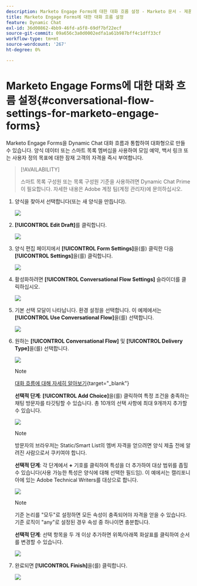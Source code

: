 ```yaml
---
description: Marketo Engage Forms에 대한 대화 흐름 설정 - Marketo 문서 - 제품 설명서
title: Marketo Engage Forms에 대한 대화 흐름 설정
feature: Dynamic Chat
exl-id: 36d00862-4bb9-46fd-a5f8-69df7bf22ecf
source-git-commit: 09a656c3a0d0002edfa1a61b987bff4c1dff33cf
workflow-type: tm+mt
source-wordcount: '267'
ht-degree: 0%

---
```


# Marketo Engage Forms에 대한 대화 흐름 설정{#conversational-flow-settings-for-marketo-engage-forms}

Marketo Engage Forms을 Dynamic Chat 대화 흐름과 통합하여 대화형으로 만들 수 있습니다. 양식 데이터 또는 스마트 목록 멤버십을 사용하여 모임 예약, 백서 링크 또는 사용자 정의 목표에 대한 잠재 고객의 자격을 즉시 부여합니다.

>[!AVAILABILITY]
>
>스마트 목록 구성원 또는 목록 구성원 기준을 사용하려면 Dynamic Chat Prime이 필요합니다. 자세한 내용은 Adobe 계정 팀(계정 관리자)에 문의하십시오.

1. 양식을 찾아서 선택합니다(또는 새 양식을 만듭니다).

   ![](assets/conversational-flow-settings-1.png)

1. **[!UICONTROL Edit Draft]**&#x200B;를 클릭합니다.

   ![](assets/conversational-flow-settings-2.png)

1. 양식 편집 페이지에서 **[!UICONTROL Form Settings]**&#x200B;을(를) 클릭한 다음 **[!UICONTROL Settings]**&#x200B;을(를) 클릭합니다.

   ![](assets/conversational-flow-settings-3.png)

1. 활성화하려면 **[!UICONTROL Conversational Flow Settings]** 슬라이더를 클릭하십시오.

   ![](assets/conversational-flow-settings-4.png)

1. 기본 선택 모달이 나타납니다. 환경 설정을 선택합니다. 이 예제에서는 **[!UICONTROL Use Conversational Flow]**&#x200B;을(를) 선택합니다.

   ![](assets/conversational-flow-settings-5.png)

1. 원하는 **[!UICONTROL Conversational Flow]** 및 **[!UICONTROL Delivery Type]**&#x200B;을(를) 선택합니다.

   ![](assets/conversational-flow-settings-6.png)

   >[!NOTE]
   >
   >[대화 흐름에 대해 자세히 알아보기](/help/marketo/product-docs/demand-generation/dynamic-chat/automated-chat/conversational-flow-overview.md){target="_blank"}

   **선택적 단계**: **[!UICONTROL Add Choice]**&#x200B;을(를) 클릭하여 특정 조건을 충족하는 채팅 방문자를 타깃팅할 수 있습니다. 총 10개의 선택 사항에 최대 9개까지 추가할 수 있습니다.

   ![](assets/conversational-flow-settings-7.png)

   >[!NOTE]
   >
   >방문자의 브라우저는 Static/Smart List의 멤버 자격을 얻으려면 양식 제출 전에 알려진 사람으로서 쿠키여야 합니다.

   **선택적 단계**: 각 단계에서 **+** 기호를 클릭하여 특성을 더 추가하여 대상 범위를 좁힐 수 있습니다(사용 가능한 특성은 양식에 대해 선택한 필드임). 이 예에서는 캘리포니아에 있는 Adobe Technical Writers를 대상으로 합니다.

   ![](assets/conversational-flow-settings-8.png)

   >[!NOTE]
   >
   >기준 논리를 &quot;모두&quot;로 설정하면 모든 속성이 충족되어야 자격을 얻을 수 있습니다. 기준 로직이 &quot;any&quot;로 설정된 경우 속성 중 하나이면 충분합니다.

   **선택적 단계**: 선택 항목을 두 개 이상 추가하면 위쪽/아래쪽 화살표를 클릭하여 순서를 변경할 수 있습니다.

   ![](assets/conversational-flow-settings-9.png)

1. 완료되면 **[!UICONTROL Finish]**&#x200B;을(를) 클릭합니다.

   ![](assets/conversational-flow-settings-10.png)
